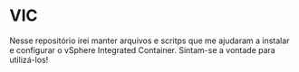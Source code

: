 # VIC
Nesse repositório irei manter arquivos e scritps que me ajudaram a instalar e configurar o vSphere Integrated Container. Sintam-se a vontade para utilizá-los!
